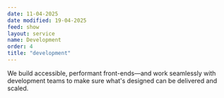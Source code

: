```yaml
---
date: 11-04-2025
date modified: 19-04-2025
feed: show
layout: service
name: Development
order: 4
title: "development"
---
```


We build accessible, performant front-ends—and work seamlessly with development teams to make sure what's designed can be delivered and scaled.